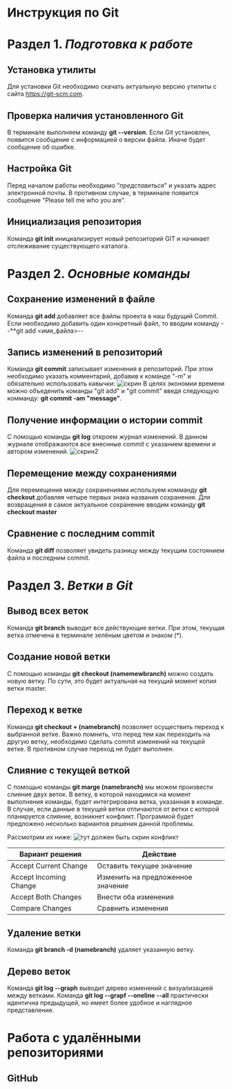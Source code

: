 # **Инструкция по Git**

# Раздел 1. *Подготовка к работе*

## Установка утилиты

Для установки Git необходимо скачать актуальную версию утилиты с сайта https://git-scm.com.

## Проверка наличия установленного Git
В терминале выполняем команду **git --version**. Если Git установлен, появится сообщение с информацией о версии файла. Иначе будет сообщение об ошибке.

## Настройка Git
Перед началом работы необходимо "*представиться*" и указать адрес электронной почты. В противном случае, в терминале появится сообщение "Please tell me who you are". 

## Инициализация репозитория
Команда **git init** инициализирует новый репозиторий GIT и начинает отслеживание существующего каталога.  

# Раздел 2. *Основные команды*

## Сохранение изменений в файле
Команда **git add** добавляет все файлы проекта в наш будущий Commit. Если необходимо добавить один конкретный файл, то вводим команду --**git add <имя_файла>--

## Запись изменений в репозиторий
Команда **git commit** записывает изменения в репозиторий. При этом необходимо указать комментарий, добавив к команде "-m" и обязательно использовать кавычки:
![скрин](Screen1.png)
В целях экономии времени можно объеденить команды "git add" и "git commit" введя следующую комманду: **git commit -am "message"**. 

## Получение информации о истории commit
С помощью команды **git log** откроем журнал изменений. В данном журнале отображаются все внеснные commit с указанием времени и автором изменений.
![скрин2](Screen2.png)

## Перемещение между сохранениями
Для перемещения между сохранениями используем комманду **git checkout** добавляя четыре первых знака названия сохранения. Для возвращения в самое актуальное сохранение вводим команду **git checkout master**

## Сравнение с последним commit
Команда **git diff** позволяет увидеть разницу между текущим состоянием файла и последним commit.

# Раздел 3. *Ветки в Git*

## Вывод всех веток
Команда **git branch** выводит все действующие ветки. При этом, текущая ветка отмечена в терминале зелёным цветом и знаком (*).

## Создание новой ветки
С помощью команды **git checkout (namemewbranch)** можно создать новую ветку. По сути, это будет актуальная на текущий момент копия ветки master.

## Переход к ветке
Команда **git checkout + (namebranch)** позволяет осуществить переход к выбранной ветке. Важно помнить, что перед тем как переходить на другую ветку, необходимо сделать commit изменений на текущей ветке. В противном случае переход не будет выполнен.

## Слияние с текущей веткой
С помощью команды **git marge (namebranch)** мы можем произвести слияние двух веток. В ветку, в которой находимся на момент выполнения команды, будет интегрирована ветка, указанная в команде. В случае, если данные в текущей ветки отличаются от ветки с которой планируется слияние, возникнет конфликт. Программой будет предложено несколько вариантов решения данной проблемы. 

Рассмотрим их ниже: 
![тут должен быть скрин конфликт](Screen3.png)


|**Вариант решения**| **Действие**|
|---|---|
| Accept Current Change| Оставить текущее значение
| Accept Incoming Change| Изменить на предложенное значение
| Accept Both Changes| Внести оба изменения
| Compare Changes| Сравнить изменения


## Удаление ветки
Команда **git branch -d (namebranch)** удаляет указанную ветку.

## Дерево веток
Команда **git log --graph** выводит дерево изменений с визуализацией между ветками. Команда **git log --grapf --oneline --all** практически идентична предыдущей, но имеет более удобное и наглядное представление.

# Работа с удалёнными репозиториями

## GitHub

## 
##
##
